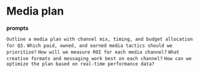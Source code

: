 # Media plan

**prompts**

`Outline a media plan with channel mix, timing, and budget allocation for Q3.`
`Which paid, owned, and earned media tactics should we prioritize?`
`How will we measure ROI for each media channel?`
`What creative formats and messaging work best on each channel?`
`How can we optimize the plan based on real-time performance data?`